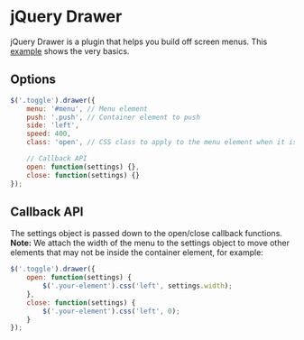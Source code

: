 # jQuery Drawer
jQuery Drawer is a plugin that helps you build off screen menus.
This [example](http://proximity.github.io/jquery-drawer/example/) shows
the very basics.

## Options

```js
$('.toggle').drawer({
	menu: '#menu', // Menu element
	push: '.push', // Container element to push
	side: 'left',
	speed: 400,
	class: 'open', // CSS class to apply to the menu element when it is open

	// Callback API
	open: function(settings) {},
	close: function(settings) {}
});
```

## Callback API

The settings object is passed down to the open/close callback functions. **Note:** We attach the width of the menu to the settings object to move other elements that may not be inside the container element, for example:

```js
$('.toggle').drawer({
	open: function(settings) {
		$('.your-element').css('left', settings.width);
	},
	close: function(settings) {
		$('.your-element').css('left', 0);
	}
});
```

